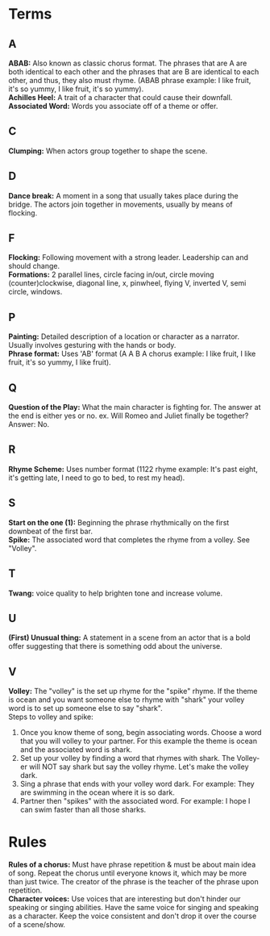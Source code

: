 # Terms

## A
**ABAB:** Also known as classic chorus format. The phrases that are A are both identical to each other and the phrases that are B are identical to each other, and thus, they also must rhyme. (ABAB phrase example: I like fruit, it's so yummy, I like fruit, it's so yummy).  
**Achilles Heel:** A trait of a character that could cause their downfall.  
**Associated Word:** Words you associate off of a theme or offer.  

## C
**Clumping:** When actors group together to shape the scene.  

## D
**Dance break:** A moment in a song that usually takes place during the bridge. The actors join together in movements, usually by means of flocking.  

## F
**Flocking:** Following movement with a strong leader. Leadership can and should change.  
**Formations:** 2 parallel lines, circle facing in/out, circle moving (counter)clockwise, diagonal line, x, pinwheel, flying V, inverted V, semi circle, windows.  

## P
**Painting:** Detailed description of a location or character as a narrator. Usually involves gesturing with the hands or body.  
**Phrase format:** Uses 'AB' format (A A B A chorus example: I like fruit, I like fruit, it's so yummy, I like fruit).

## Q
**Question of the Play:** What the main character is fighting for. The answer at the end is either yes or no. ex. Will Romeo and Juliet finally be together? Answer: No.  

## R
**Rhyme Scheme:** Uses number format (1122 rhyme example: It's past eight, it's getting late, I need to go to bed, to rest my head).

## S
**Start on the one (1):** Beginning the phrase rhythmically on the first downbeat of the first bar.  
**Spike:**  The associated word that completes the rhyme from a volley. See "Volley".  

## T
**Twang:** voice quality to help brighten tone and increase volume.  

## U
**(First) Unusual thing:** A statement in a scene from an actor that is a bold offer suggesting that there is something odd about the universe.  

## V
**Volley:** The "volley" is the set up rhyme for the "spike" rhyme. If the theme is ocean and you want someone else to rhyme with "shark" your volley word is to set up someone else to say "shark".   
Steps to volley and spike:  
1) Once you know theme of song, begin associating words. Choose a word that you will volley to your partner. For this example the theme is ocean and the associated word is shark.  
2) Set up your volley by finding a word that rhymes with shark. The Volley-er will NOT say shark but say the volley rhyme. Let's make the volley dark.  
3) Sing a phrase that ends with your volley word dark. For example: They are swimming in the ocean where it is so dark.  
4) Partner then "spikes" with the associated word. For example: I hope I can swim faster than all those sharks.  

# Rules
**Rules of a chorus:** Must have phrase repetition & must be about main idea of song. Repeat the chorus until everyone knows it, which may be more than just twice. The creator of the phrase is the teacher of the phrase upon repetition.  
**Character voices:** Use voices that are interesting but don't  hinder  our speaking or singing abilities. Have the same voice for singing and speaking as a character. Keep the voice consistent and don't drop it over the course of a scene/show.
